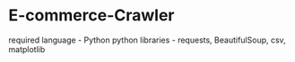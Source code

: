 # E-commerce-Crawler

required language - Python
python libraries - requests, BeautifulSoup, csv, matplotlib
